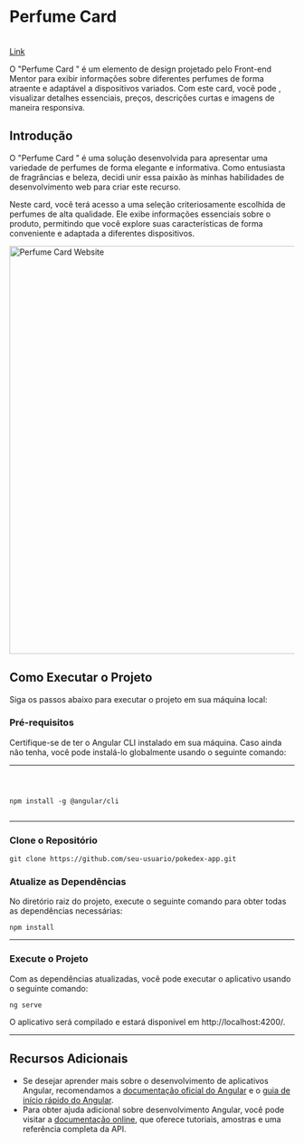 <h1>Perfume Card </h1>

</br><a href="https://card-perfume-2.netlify.app/">Link</a>

O "Perfume Card " é um elemento de design projetado pelo Front-end Mentor para exibir informações sobre diferentes perfumes de forma atraente e adaptável a dispositivos variados. Com este card, você pode , visualizar detalhes essenciais, preços, descrições curtas e imagens de maneira responsiva.
<h2>Introdução</h2>
<p>O "Perfume Card " é uma solução desenvolvida para apresentar uma variedade de perfumes de forma elegante e informativa. Como entusiasta de fragrâncias e beleza, decidi unir essa paixão às minhas habilidades de desenvolvimento web para criar este recurso.</p>
<p>Neste card, você terá acesso a uma seleção criteriosamente escolhida de perfumes de alta qualidade. Ele exibe informações essenciais sobre o produto, permitindo que você explore suas características de forma conveniente e adaptada a diferentes dispositivos.</p>


<img align="center" alt="Perfume Card Website" height="720" width="1280" src="https://i.imgur.com/a0FGkj6.png">

<h2>Como Executar o Projeto</h2>
<p>Siga os passos abaixo para executar o projeto em sua máquina local:</p>

<h3>Pré-requisitos</h3>
<p>Certifique-se de ter o Angular CLI instalado em sua máquina. Caso ainda não tenha, você pode instalá-lo globalmente usando o seguinte comando:</p>

<hr>
<pre><code>
  
npm install -g @angular/cli
</code></pre>

<hr>

<h3>Clone o Repositório</h3>
<pre><code>git clone https://github.com/seu-usuario/pokedex-app.git</code></pre>
<h3>Atualize as Dependências</h3>
<p>No diretório raiz do projeto, execute o seguinte comando para obter todas as dependências necessárias:</p>

<pre><code>npm install</code></pre>

<hr>
<h3>Execute o Projeto</h3>
<p>Com as dependências atualizadas, você pode executar o aplicativo usando o seguinte comando:</p>

<pre><code>ng serve</code></pre>

<p>O aplicativo será compilado e estará disponível em http://localhost:4200/.</p>
<hr>
<h2>Recursos Adicionais</h2>
<ul>
  <li>Se desejar aprender mais sobre o desenvolvimento de aplicativos Angular, recomendamos a <a href="https://angular.io/tutorial">documentação oficial do Angular</a> e o <a href="https://angular.io/guide/quickstart">guia de início rápido do Angular</a>.</li>
  <li>Para obter ajuda adicional sobre desenvolvimento Angular, você pode visitar a <a href="https://angular.io/docs">documentação online</a>, que oferece tutoriais, amostras e uma referência completa da API.</li>
</ul>







